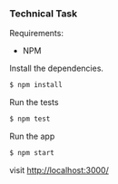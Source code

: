 ### Technical Task

Requirements:
* NPM

Install the dependencies.

```sh
$ npm install
```

Run the tests
```sh
$ npm test
```

Run the app
```sh
$ npm start
```
visit [http://localhost:3000/](http://localhost:3000/)
